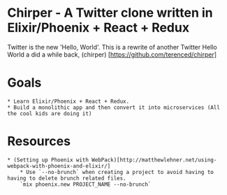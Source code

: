 # Chirper - A Twitter clone written in Elixir/Phoenix + React + Redux

Twitter is the new 'Hello, World'. 
This is a rewrite of another Twitter Hello World a did a while back, (chirper) [https://github.com/terenced/chirper]

# Goals
    * Learn Elixir/Phoenix + React + Redux. 
    * Build a monolithic app and then convert it into microservices (All the cool kids are doing it)


# Resources
    * (Setting up Phoenix with WebPack)[http://matthewlehner.net/using-webpack-with-phoenix-and-elixir/]
        * Use `--no-brunch` when creating a project to avoid having to having to delete brunch related files.
        `mix phoenix.new PROJECT_NAME --no-brunch`

